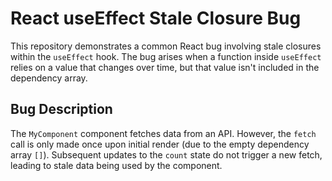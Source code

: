 # React useEffect Stale Closure Bug

This repository demonstrates a common React bug involving stale closures within the `useEffect` hook. The bug arises when a function inside `useEffect` relies on a value that changes over time, but that value isn't included in the dependency array. 

## Bug Description
The `MyComponent` component fetches data from an API. However, the `fetch` call is only made once upon initial render (due to the empty dependency array `[]`).  Subsequent updates to the `count` state do not trigger a new fetch, leading to stale data being used by the component.